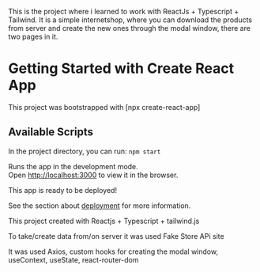 This is the project where i learned to work with ReactJs + Typescript + Tailwind. It is a simple internetshop, where you can  download the products from server and create the new ones through the modal window, there are two pages in it.

# Getting Started with Create React App
This project was bootstrapped with [npx create-react-app]

## Available Scripts
In the project directory, you can run:
`npm start`

Runs the app in the development mode.\
Open [http://localhost:3000](http://localhost:3000) to view it in the browser.

This app is ready to be deployed!

See the section about [deployment](https://react-typescript-internetshop-app.onrender.com) for more information.

This project created with Reactjs + Typescript + tailwind.js

To take/create data from/on server it was used Fake Store APi site

It was used Axios, custom hooks for creating the modal window, useContext, useState, react-router-dom





